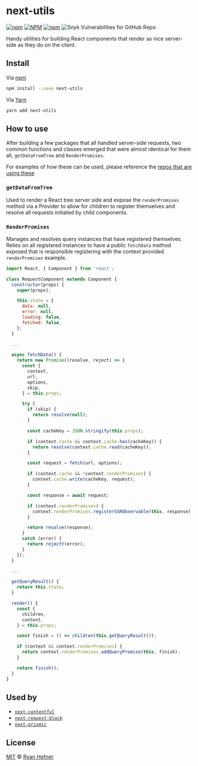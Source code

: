 # next-utils

[![npm](https://img.shields.io/npm/v/next-utils?style=flat-square)](https://www.pkgstats.com/pkg:next-utils)
[![NPM](https://img.shields.io/npm/l/next-utils?style=flat-square)](LICENSE)
[![npm](https://img.shields.io/npm/dt/next-utils?style=flat-square)](https://www.pkgstats.com/pkg:next-utils)
![Snyk Vulnerabilities for GitHub Repo](https://img.shields.io/snyk/vulnerabilities/github/ryanhefner/next-utils?style=flat-square)

Handy utilities for building React components that render as nice server-side
as they do on the client.

## Install

Via [npm](https://npmjs.com/package/next-utils)

```sh
npm install --save next-utils
```

Via [Yarn](https://yarn.fyi/next-utils)

```sh
yarn add next-utils
```

## How to use

After building a few packages that all handled server-side requests, two common
functions and classes emerged that were almost identical for them all,
`getDataFromTree` and `RenderPromises`.

For examples of how these can be used, please reference the [repos that are
using these](#used-by)

### `getDataFromTree`

Used to render a React tree server side and expose the `renderPromises` method
via a Provider to allow for children to register themselves and resolve all
requests initiated by child components.

### `RenderPromises`

Manages and resolves query instances that have registered themselves. Relies on
all registered instances to have a public `fetchData` method exposed that is
responsible registering with the context provided `renderPromises` example.

```js
import React, { Component } from 'react';

class RequestComponent extends Component {
  constructor(props) {
    super(props);

    this.state = {
      data: null,
      error: null,
      loading: false,
      fetched: false,
    };
  }

  ...

  async fetchData() {
    return new Promise((resolve, reject) => {
      const {
        context,
        url,
        options,
        skip,
      } = this.props;

      try {
        if (skip) {
          return resolve(null);
        }

        const cacheKey = JSON.stringify(this.props);

        if (context.cache && context.cache.has(cacheKey)) {
          return resolve(context.cache.read(cacheKey));
        }

        const request = fetch(url, options);

        if (context.cache && !context.renderPromises) {
          context.cache.write(cacheKey, request);
        }

        const response = await request;

        if (context.renderPromises) {
          context.renderPromises.registerSSRObservable(this, response);
        }

        return resolve(response);
      }
      catch (error) {
        return rejectt(error);
      }
    });
  }

  ...

  getQueryResult() {
    return this.state;
  }

  render() {
    const {
      children,
      context,
    } = this.props;

    const finish = () => children(this.getQueryResult());

    if (context && context.renderPromises) {
      return context.renderPromises.addQueryPromise(this, finish);
    }

    return finish();
  }
}
```

## Used by

* [`next-contentful`](https://github.com/ryanhefner/next-contentful)
* [`next-request-block`](https://github.com/ryanhefner/next-request-block)
* [`next-prismic`](https://github.com/ryanhefner/next-prismic)

## License

[MIT](LICENSE) © [Ryan Hefner](https://www.ryanhefner.com)
